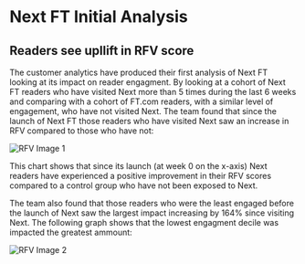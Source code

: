 # Next FT Initial Analysis

## Readers see upllift in RFV score

The customer analytics have produced their first analysis of Next FT looking at its impact on reader engagment. By looking at a cohort of Next FT readers who have visited Next more than 5 times during the last 6 weeks and comparing with a cohort of FT.com readers, with a similar level of engagement, who have not visited Next. The team found that since the launch of Next FT those readers who have visited Next saw an increase in RFV compared to those who have not: 

![RFV Image 1](https://lh3.googleusercontent.com/dagM3uaJnE95RFjLb5xZeU4mogkHV4xJF0r01o_A5t0=w1119-h565-no)

This chart shows that since its launch (at week 0 on the x-axis) Next readers have experienced a positive improvement in their RFV scores compared to a control group who have not been exposed to Next. 

The team also found that those readers who were the least engaged before the launch of Next saw the largest impact increasing by 164% since visiting Next. The following graph shows that the lowest engagment decile was impacted the greatest ammount: 

![RFV Image 2](https://lh3.googleusercontent.com/shQfIPQsn7BiunXRSi54BzZbNWfabyHfLYHNLAYS-Y4=w521-h329-no)
